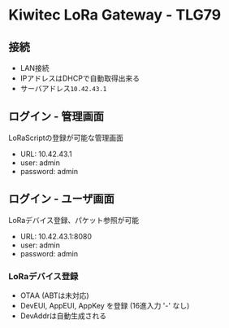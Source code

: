 # Kiwitec LoRa Gateway - TLG79

## 接続

- LAN接続
- IPアドレスはDHCPで自動取得出来る
- サーバアドレス`10.42.43.1`

## ログイン - 管理画面

LoRaScriptの登録が可能な管理画面

- URL: 10.42.43.1
- user: admin
- password: admin

## ログイン - ユーザ画面

LoRaデバイス登録、パケット参照が可能

- URL: 10.42.43.1:8080
- user: admin
- password: admin

### LoRaデバイス登録

- OTAA (ABTは未対応)
- DevEUI, AppEUI, AppKey を登録 (16進入力 '-' なし)
- DevAddrは自動生成される
